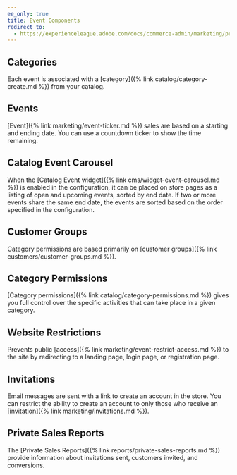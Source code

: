```yaml
---
ee_only: true
title: Event Components
redirect_to:
  - https://experienceleague.adobe.com/docs/commerce-admin/marketing/promotions/events/events-private-sales.html#event-management-components
---
```


## Categories

Each event is associated with a [category]({% link catalog/category-create.md %}) from your catalog.

## Events

[Event]({% link marketing/event-ticker.md %}) sales are based on a starting and ending date. You can use a countdown ticker to show the time remaining.

## Catalog Event Carousel

When the [Catalog Event widget]({% link cms/widget-event-carousel.md %}) is enabled in the configuration, it can be placed on store pages as a listing of open and upcoming events, sorted by end date. If two or more events share the same end date, the events are sorted based on the order specified in the configuration.

## Customer Groups

Category permissions are based primarily on [customer groups]({% link customers/customer-groups.md %}).

## Category Permissions

[Category permissions]({% link catalog/category-permissions.md %}) gives you full control over the specific activities that can take place in a given category.

## Website Restrictions

Prevents public [access]({% link marketing/event-restrict-access.md %}) to the site by redirecting to a landing page, login page, or registration page.

## Invitations

Email messages are sent with a link to create an account in the store. You can restrict the ability to create an account to only those who receive an [invitation]({% link marketing/invitations.md %}).

## Private Sales Reports

The [Private Sales Reports]({% link reports/private-sales-reports.md %}) provide information about invitations sent, customers invited, and conversions.
